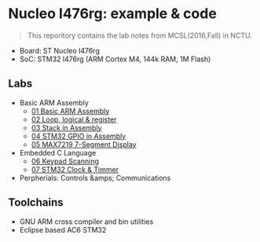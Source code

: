 Nucleo l476rg: example &amp; code
=================================

> This reporitory contains the lab notes from MCSL(2016,Fall) in NCTU.

* Board: ST Nucleo l476rg
* SoC: STM32 l476rg (ARM Cortex M4, 144k RAM, 1M Flash)

Labs
----
* Basic ARM Assembly
  + [01 Basic ARM Assembly](./01-basic-arm-assembly/)
  + [02 Loop, logical &amp; register](./02-loop-logical-register/)
  + [03 Stack in Assembly](./03-stack-in-assembly/)
  + [04 STM32 GPIO in Assembly](./04-stm32-gpio-in-assembly/)
  + [05 MAX7219 7-Segment Display](./05-max7219-7-segment-display/)
* Embedded C Language
  + [06 Keypad Scanning](./06-keypad-scanning/)
  + [07 STM32 Clock &amp; Timmer](./07-clock-timmer/)
* Perpherials: Controls &amps; Communications

Toolchains
----------
* GNU ARM cross compiler and bin utilities
* Eclipse based AC6 STM32 


